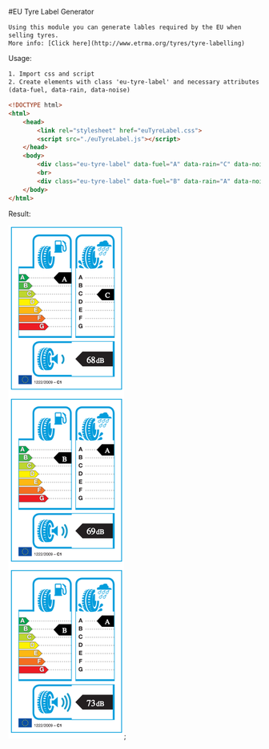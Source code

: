 #EU Tyre Label Generator

    Using this module you can generate lables required by the EU when selling tyres.
    More info: [Click here](http://www.etrma.org/tyres/tyre-labelling)

Usage:

    1. Import css and script
    2. Create elements with class 'eu-tyre-label' and necessary attributes (data-fuel, data-rain, data-noise)

```html
<!DOCTYPE html>
<html>
    <head>
        <link rel="stylesheet" href="euTyreLabel.css">
        <script src="./euTyreLabel.js"></script>
    </head>
    <body>
        <div class="eu-tyre-label" data-fuel="A" data-rain="C" data-noise="50"></div>
        <br>
        <div class="eu-tyre-label" data-fuel="B" data-rain="A" data-noise="40"></div>
    </body>
</html>
```

Result:

![alt text](img/screener.png "EU Tyre Gen Result");
